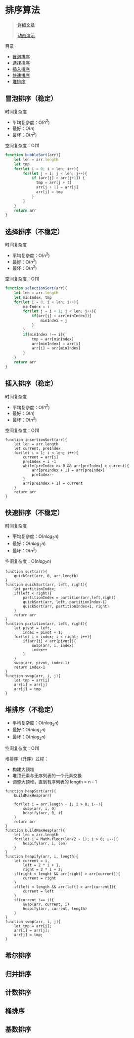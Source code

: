 # 排序算法

> [详细文章](https://github.com/francistao/LearningNotes/blob/master/Part3/Algorithm/Sort/%E9%9D%A2%E8%AF%95%E4%B8%AD%E7%9A%84%2010%20%E5%A4%A7%E6%8E%92%E5%BA%8F%E7%AE%97%E6%B3%95%E6%80%BB%E7%BB%93.md)
>
> [动态演示](https://www.cnblogs.com/onepixel/p/7674659.html)

目录

* [冒泡排序](#冒泡排序（稳定）)
* [选择排序](#选择排序（不稳定）)
* [插入排序](#插入排序（稳定）)
* [快速排序](#快速排序（不稳定）)
* [堆排序](#堆排序（不稳定）)

## 冒泡排序（稳定）

时间复杂度

* 平均复杂度：O($n^2$)
* 最好：O($n$)
* 最坏：O($n^2$)
  
空间复杂度：O($1$)

```js
function bubbleSort(arr){
    let len = arr.length
    let tmp
    for(let i = 0; i < len; i++){
        for(let j = i; j < len; j++){
            if (arr[j] > arr[j+1]) {
              tmp = arr[j + 1]
              arr[j + 1] = arr[j]
              arr[j] = tmp
            }
        }
    }
    return arr
}
```

## 选择排序（不稳定）

时间复杂度

* 平均复杂度：O($n^2$)
* 最好：O($n^2$)
* 最坏：O($n^2$)
  
空间复杂度：O($1$)

```js
function selectionSort(arr){
    let len = arr.length
    let minIndex, tmp
    for(let i = 0; i < len; i++){
        minIndex = i
        for(let j = i + 1; j < len; j++){
            if(arr[j] < arr[minIndex]){
                minIndex = j
            }
        }
        if(minIndex !== i){
            tmp = arr[minIndex]
            arr[minIndex] = arr[i]
            arr[i] = arr[minIndex]
        }
    }
    return arr
}
```

## 插入排序（稳定）

时间复杂度

* 平均复杂度：O($n^2$)
* 最好：O($n$)
* 最坏：O($n^2$)
  
空间复杂度：O($1$)

```JS
function insertionSort(arr){
    let len = arr.length
    let current, preIndex
    for(let i = 1; i < len; i++){
        current = arr[i]
        preIndex = i -1
        while(preIndex >= 0 && arr[preIndex] > current){
            arr[preIndex + 1] = arr[preIndex]
            preIndex--
        }
        arr[preIndex + 1] = current
    }
    return arr
}
```

## 快速排序（不稳定）

时间复杂度

* 平均复杂度：O($nlog_2n$)
* 最好：O($nlog_2n$)
* 最坏：O($n^2$)
  
空间复杂度：O($nlog_2n$)

```JS
function sort(arr){
    quickSort(arr, 0, arr.length)
}
function quickSort(arr, left, right){
    let partitionIndex;
    if(left < right){
        partitionIndex = partition(arr,left,right)
        quickSort(arr, left, partitionIndex-1)
        quickSort(arr, partitionIndex+1, right)
    }
    return arr
}
function partition(arr, left, right){
    let pivot = left,
        index = pivot + 1;
    for(let i = index; i < right; i++){
        if(arr[i] < arr[pivot]){
            swap(arr, i, index)
            index++
        }
    }
    swap(arr, pivot, index-1)
    return index-1
}
function swap(arr, i, j){
    let tmp = arr[i]
    arr[i] = arr[j]
    arr[j] = tmp
}

```

## 堆排序（不稳定）

* 平均复杂度：O($nlog_2n$)
* 最好：O($nlog_2n$)
* 最坏：O($nlog_2n$)
  
空间复杂度：O($1$)

堆排序（升序）过程：

* 构建大顶堆
* 堆顶元素与无序列表的一个元素交换
* 调整大顶堆，直到有序列表的 length = n - 1

```JS
function heapSort(arr){
    buildMaxHeap(arr)

    for(let i = arr.length - 1; i > 0; i--){
        swap(arr, i, 0)
        heapify(arr, 0, i)
    }
    return arr
}
function buildMaxHeap(arr){
    let len = arr.length
    for(let i = Math.floor(len/2 - 1); i > 0; i--){
        heapify(arr, i, len)
    }
}
function heapify(arr, i, length){
    let current = i,
        left = 2 * i + 1,
        right = 2 * i + 2;
    if(right < lenght && arr[right] > arr[current]){
        current = right
    }
    if(left < length && arr[left] > arr[current]){
        current = left
    }
    if(current !== i){
        swap(arr, current, i)
        heapify(arr, current, length)
    }
}
function swap(arr, i, j){
    let tmp = arr[i];
    arr[i] = arr[j];
    arr[j] = tmp;
}
```

## 希尔排序

## 归并排序

## 计数排序

## 桶排序

## 基数排序
